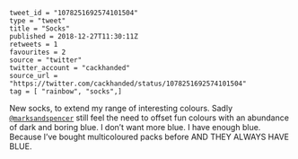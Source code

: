 ```
tweet_id = "1078251692574101504"
type = "tweet"
title = "Socks"
published = 2018-12-27T11:30:11Z
retweets = 1
favourites = 2
source = "twitter"
twitter_account = "cackhanded"
source_url = "https://twitter.com/cackhanded/status/1078251692574101504"
tag = [ "rainbow", "socks",]
```

New socks, to extend my range of interesting colours. Sadly [`@marksandspencer`](https://twitter.com/marksandspencer) still feel the need to offset fun colours with an abundance of dark and boring blue. I don’t want more blue. I have enough blue. Because I’ve bought multicoloured packs before AND THEY ALWAYS HAVE BLUE.

<p class='image'><img src='http://mnf.m17s.net/2018/12/27/Dva4LwTW0AAEwSc.jpg' alt=''></p>

